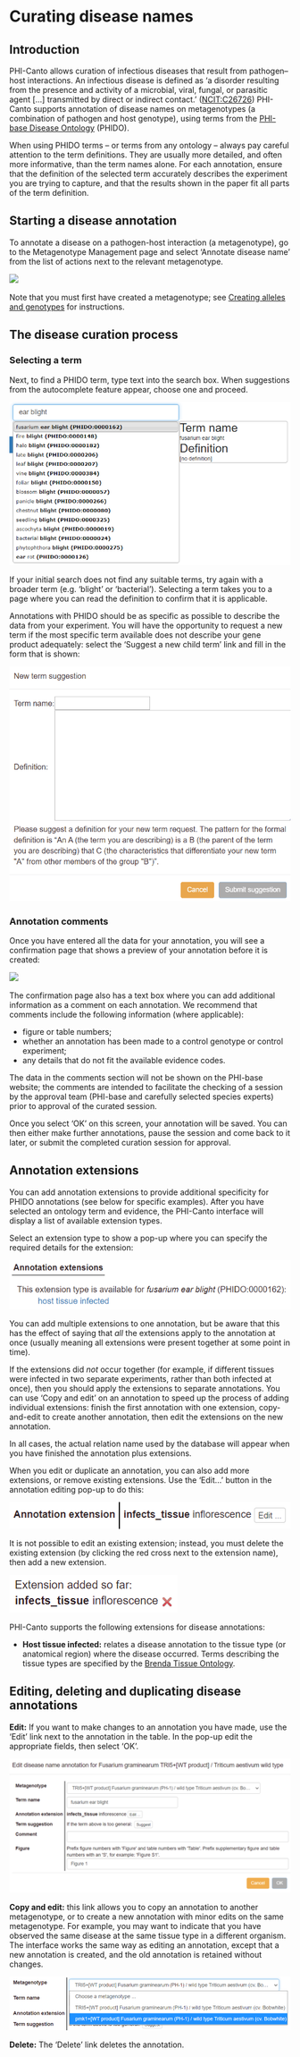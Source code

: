 # Curating disease names

## Introduction

PHI-Canto allows curation of infectious diseases that result from pathogen–host interactions. An infectious disease is defined as ‘a disorder resulting from the presence and activity of a microbial, viral, fungal, or parasitic agent […] transmitted by direct or indirect contact.’ ([NCIT:C26726](http://purl.obolibrary.org/obo/NCIT_C26726)) PHI-Canto supports annotation of disease names on metagenotypes (a combination of pathogen and host genotype), using terms from the [PHI-base Disease Ontology](https://github.com/PHI-base/phido) (PHIDO).

When using PHIDO terms – or terms from any ontology – always pay careful attention to the term definitions. They are usually more detailed, and often more informative, than the term names alone. For each annotation, ensure that the definition of the selected term accurately describes the experiment you are trying to capture, and that the results shown in the paper fit all parts of the term definition.

## Starting a disease annotation

To annotate a disease on a pathogen-host interaction (a metagenotype), go to the Metagenotype Management page and select ‘Annotate disease name’ from the list of actions next to the relevant metagenotype.

![](images/mg_control_annotation_link.png "")

Note that you must first have created a metagenotype; see [Creating alleles and genotypes](genotypes) for instructions.

## The disease curation process

### Selecting a term

Next, to find a PHIDO term, type text into the search box. When suggestions from the autocomplete feature appear, choose one and proceed.

![](images/disease_term_search.png "")

If your initial search does not find any suitable terms, try again with a broader term (e.g. ‘blight’ or ‘bacterial’). Selecting a term takes you to a page where you can read the definition to confirm that it is applicable.

Annotations with PHIDO should be as specific as possible to describe the data from your experiment. You will have the opportunity to request a new term if the most specific term available does not describe your gene product adequately: select the ‘Suggest a new child term’ link and fill in the form that is shown:

![](images/new_term_suggest.png "")

### Annotation comments

Once you have entered all the data for your annotation, you will see a confirmation page that shows a preview of your annotation before it is created:

![](images/disease_annotation_preview.png "")

The confirmation page also has a text box where you can add additional information as a comment on each annotation. We recommend that comments include the following information (where applicable):

* figure or table numbers;
* whether an annotation has been made to a control genotype or control experiment;
* any details that do not fit the available evidence codes.

The data in the comments section will not be shown on the PHI-base website; the comments are intended to facilitate the checking of a session by the approval team (PHI-base and carefully selected species experts) prior to approval of the curated session.

Once you select ‘OK’ on this screen, your annotation will be saved. You can then either make further annotations, pause the session and come back to it later, or submit the completed curation session for approval.

## Annotation extensions

You can add annotation extensions to provide additional specificity for PHIDO annotations (see below for specific examples). After you have selected an ontology term and evidence, the PHI-Canto interface will display a list of available extension types.

Select an extension type to show a pop-up where you can specify the required details for the extension:

![](images/disease_annotation_extensions.png "")

You can add multiple extensions to one annotation, but be aware that this has the effect of saying that _all_ the extensions apply to the annotation at once (usually meaning all extensions were present together at some point in time).

If the extensions did _not_ occur together (for example, if different tissues were infected in two separate experiments, rather than both infected at once), then you should apply the extensions to separate annotations. You can use ‘Copy and edit’ on an annotation to speed up the process of adding individual extensions: finish the first annotation with one extension, copy-and-edit to create another annotation, then edit the extensions on the new annotation.

In all cases, the actual relation name used by the database will appear when you have finished the annotation plus extensions.

When you edit or duplicate an annotation, you can also add more extensions, or remove existing extensions. Use the ‘Edit…’ button in the annotation editing pop-up to do this:

![](images/edit_tissue_extension.png "")

It is not possible to edit an existing extension; instead, you must delete the existing extension (by clicking the red cross next to the extension name), then add a new extension.

![](images/delete_tissue_extension.png "")

PHI-Canto supports the following extensions for disease annotations:

* **Host tissue infected:** relates a disease annotation to the tissue type (or anatomical region) where the disease occurred. Terms describing the tissue types are specified by the [Brenda Tissue Ontology](https://brenda-enzymes.org/ontology.php?ontology_id=3).

## Editing, deleting and duplicating disease annotations

**Edit:** If you want to make changes to an annotation you have made, use the ‘Edit’ link next to the annotation in the table. In the pop-up edit the appropriate fields, then select ‘OK’.

![](images/edit_disease_annotation.png "")

**Copy and edit:** this link allows you to copy an annotation to another metagenotype, or to create a new annotation with minor edits on the same metagenotype. For example, you may want to indicate that you have observed the same disease at the same tissue type in a different organism. The interface works the same way as editing an annotation, except that a new annotation is created, and the old annotation is retained without changes.

![](images/change_disease_metagenotype.png "")

**Delete:** The ‘Delete’ link deletes the annotation.
